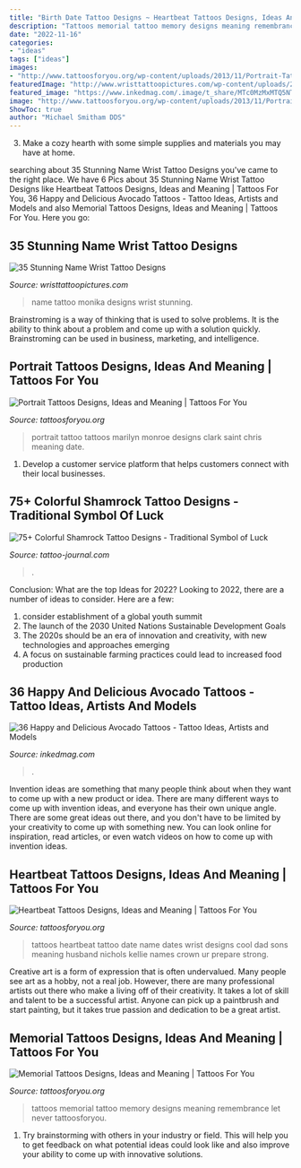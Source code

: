 ```yaml
---
title: "Birth Date Tattoo Designs ~ Heartbeat Tattoos Designs, Ideas And Meaning"
description: "Tattoos memorial tattoo memory designs meaning remembrance let never tattoosforyou"
date: "2022-11-16"
categories:
- "ideas"
tags: ["ideas"]
images:
- "http://www.tattoosforyou.org/wp-content/uploads/2013/11/Portrait-Tattoo-Ideas.jpg"
featuredImage: "http://www.wristtattoopictures.com/wp-content/uploads/2016/06/Monika-Name-Tattoo-WT142-600x450.jpg"
featured_image: "https://www.inkedmag.com/.image/t_share/MTc0MzMxMTQ5NTEyODc3NzAy/avocado-fb.jpg"
image: "http://www.tattoosforyou.org/wp-content/uploads/2013/11/Portrait-Tattoo-Ideas.jpg"
ShowToc: true
author: "Michael Smitham DDS"
---
```



3. Make a cozy hearth with some simple supplies and materials you may have at home.

	

		
searching about 35 Stunning Name Wrist Tattoo Designs you've came to the right place. We have 6 Pics about 35 Stunning Name Wrist Tattoo Designs like Heartbeat Tattoos Designs, Ideas and Meaning | Tattoos For You, 36 Happy and Delicious Avocado Tattoos - Tattoo Ideas, Artists and Models and also Memorial Tattoos Designs, Ideas and Meaning | Tattoos For You. Here you go:
		
    
## 35 Stunning Name Wrist Tattoo Designs

<img loading=lazy src="http://www.wristtattoopictures.com/wp-content/uploads/2016/06/Monika-Name-Tattoo-WT142-600x450.jpg" onerror="this.onerror=null;this.src='https://tse3.mm.bing.net/th?id=OIP.ewShtPG-GEGt96X_TblrAwHaFj&amp;pid=15.1';" alt="35 Stunning Name Wrist Tattoo Designs">

_Source: wristtattoopictures.com_

>name tattoo monika designs wrist stunning. 

	

Brainstroming is a way of thinking that is used to solve problems. It is the ability to think about a problem and come up with a solution quickly. Brainstroming can be used in business, marketing, and intelligence.

    
## Portrait Tattoos Designs, Ideas And Meaning | Tattoos For You

<img loading=lazy src="http://www.tattoosforyou.org/wp-content/uploads/2013/11/Portrait-Tattoo-Ideas.jpg" onerror="this.onerror=null;this.src='https://tse2.mm.bing.net/th?id=OIP.nwx5ZfJ6nIxJtkeTJcGkCwHaLI&amp;pid=15.1';" alt="Portrait Tattoos Designs, Ideas and Meaning | Tattoos For You">

_Source: tattoosforyou.org_

>portrait tattoo tattoos marilyn monroe designs clark saint chris meaning date. 

	

1. Develop a customer service platform that helps customers connect with their local businesses.

    
## 75+ Colorful Shamrock Tattoo Designs - Traditional Symbol Of Luck

<img loading=lazy src="https://tattoo-journal.com/wp-content/uploads/2016/08/Shamrock-Tattoo_-5.jpg" onerror="this.onerror=null;this.src='https://tse3.mm.bing.net/th?id=OIP.lqaPg_Z-98wCZSfqsW-BbAHaHa&amp;pid=15.1';" alt="75+ Colorful Shamrock Tattoo Designs - Traditional Symbol of Luck">

_Source: tattoo-journal.com_

>. 

	

Conclusion: What are the top Ideas for 2022?
Looking to 2022, there are a number of ideas to consider. Here are a few: 
1. consider establishment of a global youth summit 
2. The launch of the 2030 United Nations Sustainable Development Goals 
3. The 2020s should be an era of innovation and creativity, with new technologies and approaches emerging 
4. A focus on sustainable farming practices could lead to increased food production 

    
## 36 Happy And Delicious Avocado Tattoos - Tattoo Ideas, Artists And Models

<img loading=lazy src="https://www.inkedmag.com/.image/t_share/MTc0MzMxMTQ5NTEyODc3NzAy/avocado-fb.jpg" onerror="this.onerror=null;this.src='https://tse3.mm.bing.net/th?id=OIP.4aZ3ZpEFlQLbLdD3nzvJDgHaD4&amp;pid=15.1';" alt="36 Happy and Delicious Avocado Tattoos - Tattoo Ideas, Artists and Models">

_Source: inkedmag.com_

>. 

	

Invention ideas are something that many people think about when they want to come up with a new product or idea. There are many different ways to come up with invention ideas, and everyone has their own unique angle. There are some great ideas out there, and you don't have to be limited by your creativity to come up with something new. You can look online for inspiration, read articles, or even watch videos on how to come up with invention ideas.

    
## Heartbeat Tattoos Designs, Ideas And Meaning | Tattoos For You

<img loading=lazy src="https://www.tattoosforyou.org/wp-content/uploads/2016/10/Heartbeat-Tattoo-with-Date.jpg" onerror="this.onerror=null;this.src='https://tse1.mm.bing.net/th?id=OIP.zYGmOkW6Ul-Dl83Nks46-gHaJ4&amp;pid=15.1';" alt="Heartbeat Tattoos Designs, Ideas and Meaning | Tattoos For You">

_Source: tattoosforyou.org_

>tattoos heartbeat tattoo date name dates wrist designs cool dad sons meaning husband nichols kellie names crown ur prepare strong. 

	

Creative art is a form of expression that is often undervalued. Many people see art as a hobby, not a real job. However, there are many professional artists out there who make a living off of their creativity. It takes a lot of skill and talent to be a successful artist. Anyone can pick up a paintbrush and start painting, but it takes true passion and dedication to be a great artist.

    
## Memorial Tattoos Designs, Ideas And Meaning | Tattoos For You

<img loading=lazy src="http://www.tattoosforyou.org/wp-content/uploads/2013/09/In-Memory-of-Tattoo-768x1024.jpg" onerror="this.onerror=null;this.src='https://tse3.mm.bing.net/th?id=OIP.S1PcYgy4-zsc2wJgJCUiNQHaJ4&amp;pid=15.1';" alt="Memorial Tattoos Designs, Ideas and Meaning | Tattoos For You">

_Source: tattoosforyou.org_

>tattoos memorial tattoo memory designs meaning remembrance let never tattoosforyou. 

	

1. Try brainstorming with others in your industry or field. This will help you to get feedback on what potential ideas could look like and also improve your ability to come up with innovative solutions.

